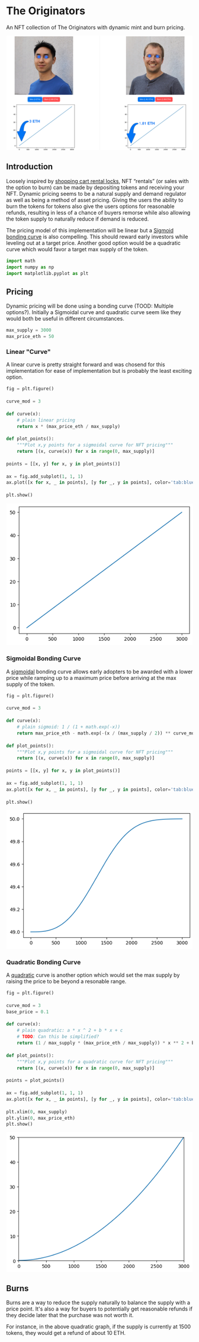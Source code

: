 # The Originators

An NFT collection of The Originators with dynamic mint and burn pricing.

![Originators](docs/img/originators.png)

## Introduction

Loosely inspired by [shopping cart rental locks](https://lakevoicenews.org/quarter-for-a-cart-the-real-reason-you-need-a-quarter-for-your-shopping-cart-at-aldi-80fbe9233809), NFT “rentals” (or sales with the option to burn) can be made by depositing tokens and receiving your NFT. Dynamic pricing seems to be a natural supply and demand regulator as well as being a method of asset pricing.  Giving the users the ability to burn the tokens for tokens also give the users options for reasonable refunds, resulting in less of a chance of buyers remorse while also allowing the token supply to naturally reduce if demand is reduced.

The pricing model of this implementation will be linear but a [Sigmoid bonding curve](https://en.wikipedia.org/wiki/Sigmoid_function) is also compelling.  This should reward early investors while leveling out at a target price.  Another good option would be a quadratic curve which would favor a target max supply of the token.



```python
import math
import numpy as np
import matplotlib.pyplot as plt
```

## Pricing

Dynamic pricing will be done using a bonding curve (TOOD: Multiple options?).  Initially a Sigmoidal curve and quadratic curve seem like they would both be useful in different circumstances.


```python
max_supply = 3000
max_price_eth = 50
```

### Linear "Curve"

A linear curve is pretty straight forward and was chosend for this implementation for ease of implementation but is probably the least exciting option.


```python
fig = plt.figure()

curve_mod = 3

def curve(x):
    # plain linear pricing
    return x * (max_price_eth / max_supply)

def plot_points():
    """Plot x,y points for a sigmoidal curve for NFT pricing"""
    return [(x, curve(x)) for x in range(0, max_supply)]

points = [[x, y] for x, y in plot_points()]

ax = fig.add_subplot(1, 1, 1)
ax.plot([x for x, _ in points], [y for _, y in points], color='tab:blue')

plt.show()
```


    
![png](docs/img/output_5_0.png)
    


### Sigmoidal Bonding Curve

A [sigmoidal](https://en.wikipedia.org/wiki/Sigmoid_function) bonding curve allows early adopters to be awarded with a lower price while ramping up to a maximum price before arriving at the max supply of the token.


```python
fig = plt.figure()

curve_mod = 3

def curve(x):
    # plain sigmoid: 1 / (1 + math.exp(-x))
    return max_price_eth - math.exp(-(x / (max_supply / 2)) ** curve_mod)

def plot_points():
    """Plot x,y points for a sigmoidal curve for NFT pricing"""
    return [(x, curve(x)) for x in range(0, max_supply)]

points = [[x, y] for x, y in plot_points()]

ax = fig.add_subplot(1, 1, 1)
ax.plot([x for x, _ in points], [y for _, y in points], color='tab:blue')

plt.show()
```


    
![png](docs/img/output_7_0.png)
    


### Quadratic Bonding Curve

A [quadratic](https://en.wikipedia.org/wiki/Quadratic_function) curve is another option which would set the max supply by raising the price to be beyond a resonable range.


```python
fig = plt.figure()

curve_mod = 3
base_price = 0.1

def curve(x):
    # plain quadratic: a * x ^ 2 + b * x + c
    # TODO: Can this be simplified?
    return (1 / max_supply * (max_price_eth / max_supply)) * x ** 2 + base_price

def plot_points():
    """Plot x,y points for a quadratic curve for NFT pricing"""
    return [(x, curve(x)) for x in range(0, max_supply)]

points = plot_points()

ax = fig.add_subplot(1, 1, 1)
ax.plot([x for x, _ in points], [y for _, y in points], color='tab:blue')

plt.xlim(0, max_supply)
plt.ylim(0, max_price_eth)
plt.show()
```


    
![png](docs/img/output_9_0.png)
    


## Burns

Burns are a way to reduce the supply naturally to balance the supply with a price point.  It's also a way for buyers to potentially get reasonable refunds if they decide later that the purchase was not worth it.

For instance, in the above quadratic graph, if the supply is currently at 1500 tokens, they would get a refund of about 10 ETH.
